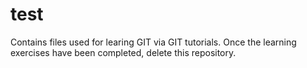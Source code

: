 # test

Contains files used for learing GIT via GIT tutorials.   Once the learning exercises have been completed, delete this repository.
